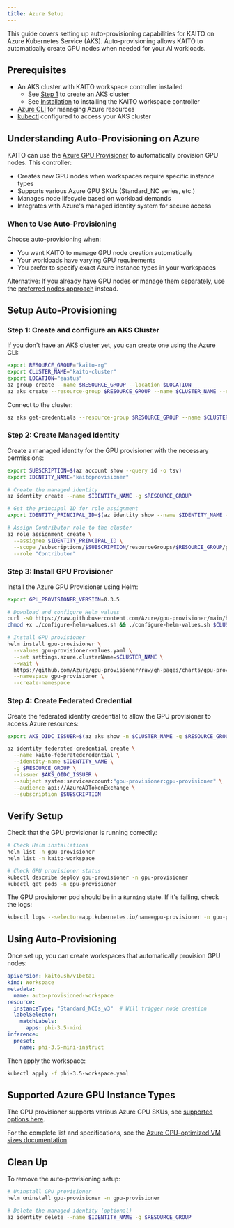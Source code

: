 ```yaml
---
title: Azure Setup
---
```


This guide covers setting up auto-provisioning capabilities for KAITO on Azure Kubernetes Service (AKS). Auto-provisioning allows KAITO to automatically create GPU nodes when needed for your AI workloads.

## Prerequisites

- An AKS cluster with KAITO workspace controller installed
  - See [Step 1](#step-1-create-and-configure-an-aks-cluster) to create an AKS cluster
  - See [Installation](installation) to installing the KAITO workspace controller
- [Azure CLI](https://learn.microsoft.com/cli/azure/install-azure-cli) for managing Azure resources
- [kubectl](https://kubernetes.io/docs/tasks/tools/) configured to access your AKS cluster

## Understanding Auto-Provisioning on Azure

KAITO can use the [Azure GPU Provisioner](https://github.com/Azure/gpu-provisioner) to automatically provision GPU nodes. This controller:

- Creates new GPU nodes when workspaces require specific instance types
- Supports various Azure GPU SKUs (Standard_NC series, etc.)
- Manages node lifecycle based on workload demands
- Integrates with Azure's managed identity system for secure access

### When to Use Auto-Provisioning

Choose auto-provisioning when:
- You want KAITO to manage GPU node creation automatically
- Your workloads have varying GPU requirements
- You prefer to specify exact Azure instance types in your workspaces

Alternative: If you already have GPU nodes or manage them separately, use the [preferred nodes approach](quick-start#option-1-using-preferred-nodes-existing-gpu-nodes) instead.

## Setup Auto-Provisioning

### Step 1: Create and configure an AKS Cluster

If you don't have an AKS cluster yet, you can create one using the Azure CLI:

```bash
export RESOURCE_GROUP="kaito-rg"
export CLUSTER_NAME="kaito-cluster"
export LOCATION="eastus"
az group create --name $RESOURCE_GROUP --location $LOCATION
az aks create --resource-group $RESOURCE_GROUP --name $CLUSTER_NAME --enable-oidc-issuer --enable-workload-identity --enable-managed-identity --generate-ssh-keys
```

Connect to the cluster:
```bash
az aks get-credentials --resource-group $RESOURCE_GROUP --name $CLUSTER_NAME
```

### Step 2: Create Managed Identity

Create a managed identity for the GPU provisioner with the necessary permissions:

```bash
export SUBSCRIPTION=$(az account show --query id -o tsv)
export IDENTITY_NAME="kaitoprovisioner"

# Create the managed identity
az identity create --name $IDENTITY_NAME -g $RESOURCE_GROUP

# Get the principal ID for role assignment
export IDENTITY_PRINCIPAL_ID=$(az identity show --name $IDENTITY_NAME -g $RESOURCE_GROUP --subscription $SUBSCRIPTION --query 'principalId' -o tsv)

# Assign Contributor role to the cluster
az role assignment create \
  --assignee $IDENTITY_PRINCIPAL_ID \
  --scope /subscriptions/$SUBSCRIPTION/resourceGroups/$RESOURCE_GROUP/providers/Microsoft.ContainerService/managedClusters/$CLUSTER_NAME \
  --role "Contributor"
```

### Step 3: Install GPU Provisioner

Install the Azure GPU Provisioner using Helm:

```bash
export GPU_PROVISIONER_VERSION=0.3.5

# Download and configure Helm values
curl -sO https://raw.githubusercontent.com/Azure/gpu-provisioner/main/hack/deploy/configure-helm-values.sh
chmod +x ./configure-helm-values.sh && ./configure-helm-values.sh $CLUSTER_NAME $RESOURCE_GROUP $IDENTITY_NAME

# Install GPU provisioner
helm install gpu-provisioner \
  --values gpu-provisioner-values.yaml \
  --set settings.azure.clusterName=$CLUSTER_NAME \
  --wait \
  https://github.com/Azure/gpu-provisioner/raw/gh-pages/charts/gpu-provisioner-$GPU_PROVISIONER_VERSION.tgz \
  --namespace gpu-provisioner \
  --create-namespace
```

### Step 4: Create Federated Credential

Create the federated identity credential to allow the GPU provisioner to access Azure resources:

```bash
export AKS_OIDC_ISSUER=$(az aks show -n $CLUSTER_NAME -g $RESOURCE_GROUP --subscription $SUBSCRIPTION --query "oidcIssuerProfile.issuerUrl" -o tsv)

az identity federated-credential create \
  --name kaito-federatedcredential \
  --identity-name $IDENTITY_NAME \
  -g $RESOURCE_GROUP \
  --issuer $AKS_OIDC_ISSUER \
  --subject system:serviceaccount:"gpu-provisioner:gpu-provisioner" \
  --audience api://AzureADTokenExchange \
  --subscription $SUBSCRIPTION
```

## Verify Setup

Check that the GPU provisioner is running correctly:

```bash
# Check Helm installations
helm list -n gpu-provisioner
helm list -n kaito-workspace

# Check GPU provisioner status
kubectl describe deploy gpu-provisioner -n gpu-provisioner
kubectl get pods -n gpu-provisioner
```

The GPU provisioner pod should be in a `Running` state. If it's failing, check the logs:

```bash
kubectl logs --selector=app.kubernetes.io/name=gpu-provisioner -n gpu-provisioner
```

## Using Auto-Provisioning

Once set up, you can create workspaces that automatically provision GPU nodes:

```yaml title="phi-3.5-workspace.yaml"
apiVersion: kaito.sh/v1beta1
kind: Workspace
metadata:
  name: auto-provisioned-workspace
resource:
  instanceType: "Standard_NC6s_v3"  # Will trigger node creation
  labelSelector:
    matchLabels:
      apps: phi-3.5-mini
inference:
  preset:
    name: phi-3.5-mini-instruct
```

Then apply the workspace:

```bash
kubectl apply -f phi-3.5-workspace.yaml
```

## Supported Azure GPU Instance Types

The GPU provisioner supports various Azure GPU SKUs, see [supported options here](https://github.com/kaito-project/kaito/blob/main/pkg/sku/azure_sku_handler.go).

For the complete list and specifications, see the [Azure GPU-optimized VM sizes documentation](https://learn.microsoft.com/en-us/azure/virtual-machines/sizes-gpu).

## Clean Up

To remove the auto-provisioning setup:

```bash
# Uninstall GPU provisioner
helm uninstall gpu-provisioner -n gpu-provisioner

# Delete the managed identity (optional)
az identity delete --name $IDENTITY_NAME -g $RESOURCE_GROUP
```
